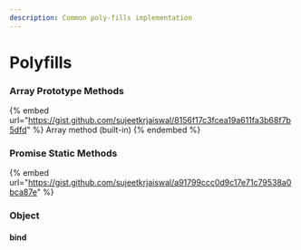 ```yaml
---
description: Common poly-fills implementation
---
```


# Polyfills

### Array Prototype Methods

{% embed url="https://gist.github.com/sujeetkrjaiswal/8156f17c3fcea19a611fa3b68f7b5dfd" %}
Array method (built-in)
{% endembed %}

### Promise Static Methods

{% embed url="https://gist.github.com/sujeetkrjaiswal/a91799ccc0d9c17e71c79538a0bca87e" %}



####

### Object

#### bind







